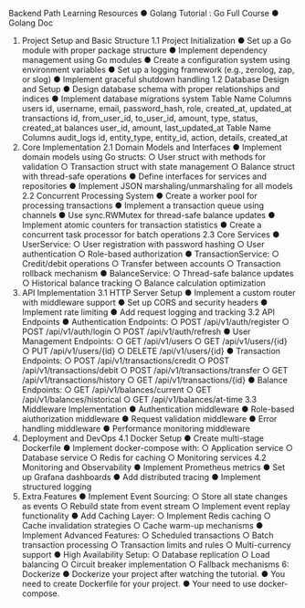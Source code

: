 Backend Path
Learning Resources
● Golang Tutorial : Go Full Course
● Golang Doc
1. Project Setup and Basic Structure
1.1 Project Initialization
● Set up a Go module with proper package structure
● Implement dependency management using Go modules
● Create a configuration system using environment variables
● Set up a logging framework (e.g., zerolog, zap, or slog)
● Implement graceful shutdown handling
1.2 Database Design and Setup
● Design database schema with proper relationships and indices
● Implement database migrations system
Table Name Columns
users id, username, email, password_hash, role,
created_at, updated_at
transactions id, from_user_id, to_user_id, amount,
type, status, created_at
balances user_id, amount, last_updated_at
Table Name Columns
audit_logs id, entity_type, entity_id, action, details,
created_at
2. Core Implementation
2.1 Domain Models and Interfaces
● Implement domain models using Go structs:
○ User struct with methods for validation
○ Transaction struct with state management
○ Balance struct with thread-safe operations
● Define interfaces for services and repositories
● Implement JSON marshaling/unmarshaling for all models
2.2 Concurrent Processing System
● Create a worker pool for processing transactions
● Implement a transaction queue using channels
● Use sync.RWMutex for thread-safe balance updates
● Implement atomic counters for transaction statistics
● Create a concurrent task processor for batch operations
2.3 Core Services
● UserService:
○ User registration with password hashing
○ User authentication
○ Role-based authorization
● TransactionService:
○ Credit/debit operations
○ Transfer between accounts
○ Transaction rollback mechanism
● BalanceService:
○ Thread-safe balance updates
○ Historical balance tracking
○ Balance calculation optimization
3. API Implementation
3.1 HTTP Server Setup
● Implement a custom router with middleware support
● Set up CORS and security headers
● Implement rate limiting
● Add request logging and tracking
3.2 API Endpoints
● Authentication Endpoints:
○ POST /api/v1/auth/register
○ POST /api/v1/auth/login
○ POST /api/v1/auth/refresh
● User Management Endpoints:
○ GET /api/v1/users
○ GET /api/v1/users/{id}
○ PUT /api/v1/users/{id}
○ DELETE /api/v1/users/{id}
● Transaction Endpoints:
○ POST /api/v1/transactions/credit
○ POST /api/v1/transactions/debit
○ POST /api/v1/transactions/transfer
○ GET /api/v1/transactions/history
○ GET /api/v1/transactions/{id}
● Balance Endpoints:
○ GET /api/v1/balances/current
○ GET /api/v1/balances/historical
○ GET /api/v1/balances/at-time
3.3 Middleware Implementation
● Authentication middleware
● Role-based aiuthorization middleware
● Request validation middleware
● Error handling middleware
● Performance monitoring middleware
4. Deployment and DevOps
4.1 Docker Setup
● Create multi-stage Dockerfile
● Implement docker-compose with:
○ Application service
○ Database service
○ Redis for caching
○ Monitoring services
4.2 Monitoring and Observability
● Implement Prometheus metrics
● Set up Grafana dashboards
● Add distributed tracing
● Implement structured logging
5. Extra Features
● Implement Event Sourcing:
○ Store all state changes as events
○ Rebuild state from event stream
○ Implement event replay functionality
● Add Caching Layer:
○ Implement Redis caching
○ Cache invalidation strategies
○ Cache warm-up mechanisms
● Implement Advanced Features:
○ Scheduled transactions
○ Batch transaction processing
○ Transaction limits and rules
○ Multi-currency support
● High Availability Setup:
○ Database replication
○ Load balancing
○ Circuit breaker implementation
○ Fallback mechanisms
6: Dockerize
● Dockerize your project after watching the tutorial.
● You need to create Dockerfile for your project.
● Your need to use docker-compose.
